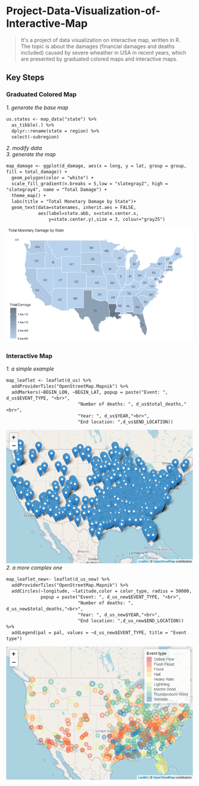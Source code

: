 # Project-Data-Visualization-of-Interactive-Map
> It's a project of data visualization on interactive map, written in R. <br>
> The topic is about the damages (financial damages and deaths included) caused by severe wheather in USA in recent years, which are presented by graduated colored maps and interactive maps. <br>
## Key Steps
### Graduated Colored Map
*1. generate the base map*
```{r}
us.states <- map_data("state") %>%
  as_tibble(.) %>%
  dplyr::rename(state = region) %>%
  select(-subregion)
```
*2. modify data* <br>
*3. generate the map*
```{r}
map_damage <- ggplot(d_damage, aes(x = long, y = lat, group = group, fill = total_damage)) +
  geom_polygon(color = "white") +
  scale_fill_gradient(n.breaks = 5,low = "slategray2", high = "slategray4", name = "Total Damage") +
  theme_map() +
  labs(title = "Total Monetary Damage by State")+
  geom_text(data=statenames, inherit.aes = FALSE, 
            aes(label=state.abb, x=state.center.x, 
                y=state.center.y),size = 3, colour="gray25")
```
![image](https://github.com/you1chi/Project-Data-Visualization-of-Interactive-Map/blob/main/images/00003e.png)
### Interactive Map
*1. a simple example*
```{r}
map_leaflet <- leaflet(d_us) %>%
  addProviderTiles("OpenStreetMap.Mapnik") %>%  
  addMarkers(~BEGIN_LON, ~BEGIN_LAT, popup = paste("Event: ", d_us$EVENT_TYPE, "<br>",
                           "Number of deaths: ", d_us$total_deaths,"<br>",
                           "Year: ", d_us$YEAR,"<br>",
                           "End location: ",d_us$END_LOCATION))
```
![image](https://github.com/you1chi/Project-Data-Visualization-of-Interactive-Map/blob/main/images/simple.png)
*2. a more complex one*
```{r}
map_leaflet_new<- leaflet(d_us_new) %>%
  addProviderTiles("OpenStreetMap.Mapnik") %>%  
  addCircles(~longitude, ~latitude,color = color_type, radius = 50000,
             popup = paste("Event: ", d_us_new$EVENT_TYPE, "<br>",
                           "Number of deaths: ", d_us_new$total_deaths,"<br>",
                           "Year: ", d_us_new$YEAR,"<br>",
                           "End location: ",d_us_new$END_LOCATION)) %>%
  addLegend(pal = pal, values = ~d_us_new$EVENT_TYPE, title = "Event type")
```
![image](https://github.com/you1chi/Project-Data-Visualization-of-Interactive-Map/blob/main/images/complex.png)
